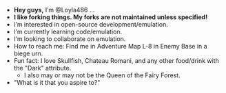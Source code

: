 -  **Hey guys,** I’m @Loyla486 ...
-  **I like forking things. My forks are not maintained unless specified!**
-  I’m interested in open-source development/emulation.
-  I’m currently learning code/emulation.
-  I’m looking to collaborate on emulation.
-  How to reach me: Find me in Adventure Map L-8 in Enemy Base in a biege urn.
-  Fun fact: I love Skullfish, Chateau Romani, and any other food/drink with the "Dark" attribute.
   - I also may or may not be the Queen of the Fairy Forest.
-  "What is it that you aspire to?"
